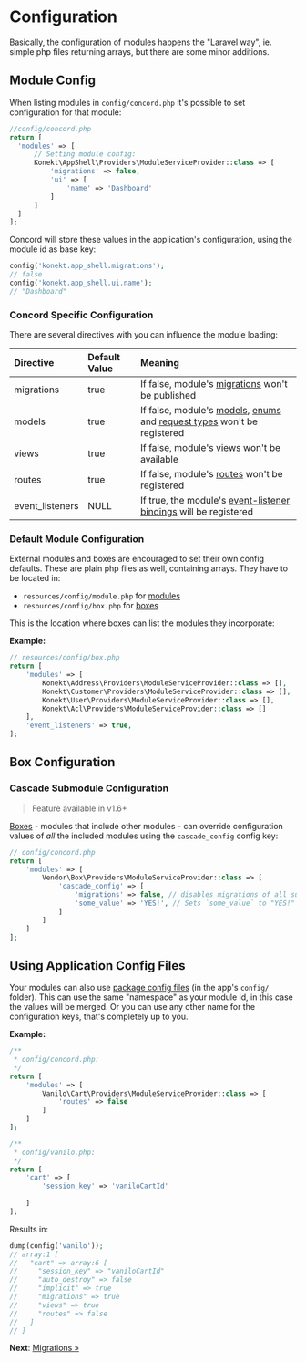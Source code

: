 # Configuration

Basically, the configuration of modules happens the "Laravel way", ie. simple
php files returning arrays, but there are some minor additions.

## Module Config

When listing modules in `config/concord.php` it's possible to set configuration
for that module:

```php
//config/concord.php
return [
  'modules' => [
      // Setting module config:
      Konekt\AppShell\Providers\ModuleServiceProvider::class => [
          'migrations' => false,
          'ui' => [
              'name' => 'Dashboard'              
          ]
      ]
  ]  
];
```

Concord will store these values in the application's configuration, using the
module id as base key:

```php
config('konekt.app_shell.migrations');
// false
config('konekt.app_shell.ui.name');
// "Dashboard"
```

### Concord Specific Configuration

There are several directives with you can influence the module loading:

| Directive       | Default Value | Meaning                                                                                                             |
|:----------------|:--------------|:--------------------------------------------------------------------------------------------------------------------|
| migrations      | true          | If false, module's [migrations](migrations.md) won't be published                                                   |
| models          | true          | If false, module's [models](models.md), [enums](enums.md) and [request types](request-types.md) won't be registered |
| views           | true          | If false, module's [views](views.md) won't be available                                                             |
| routes          | true          | If false, module's [routes](routes.md) won't be registered                                                          |
| event_listeners | NULL          | If true, the module's [event-listener bindings](event-listener-bindings.md) will be registered                      |

### Default Module Configuration

External modules and boxes are encouraged to set their own config defaults.
These are plain php files as well, containing arrays.
They have to be located in:

- `resources/config/module.php` for [modules](modules.md)
- `resources/config/box.php` for [boxes](boxes.md)

This is the location where boxes can list the modules they incorporate:

**Example:**

```php
// resources/config/box.php
return [
    'modules' => [
        Konekt\Address\Providers\ModuleServiceProvider::class => [],
        Konekt\Customer\Providers\ModuleServiceProvider::class => [],
        Konekt\User\Providers\ModuleServiceProvider::class => [],
        Konekt\Acl\Providers\ModuleServiceProvider::class => []
    ],
    'event_listeners' => true,
];
```

## Box Configuration

### Cascade Submodule Configuration

> Feature available in v1.6+

[Boxes](boxes.md) - modules that include other modules - can override configuration
values of *all* the included modules using the `cascade_config` config key:

```php
// config/concord.php
return [
    'modules' => [
        Vendor\Box\Providers\ModuleServiceProvider::class => [
            'cascade_config' => [
                'migrations' => false, // disables migrations of all submodules in the box,
                'some_value' => 'YES!', // Sets `some_value` to "YES!" in all submodules      
            ]
        ]
    ] 
];
```

## Using Application Config Files

Your modules can also use
[package config files](https://laravel.com/docs/5.8/packages#configuration) (in
the app's `config/` folder). This can use the same "namespace" as your module
id, in this case the values will be merged. Or you can use any other name for
the configuration keys, that's completely up to you.

**Example:**

```php
/**
 * config/concord.php:
 */
return [
    'modules' => [
        Vanilo\Cart\Providers\ModuleServiceProvider::class => [
            'routes' => false            
        ]        
    ]
];

/**
 * config/vanilo.php:
 */
return [
    'cart' => [
        'session_key' => 'vaniloCartId'
        
    ]
];
```

Results in:
```php
dump(config('vanilo'));
// array:1 [
//   "cart" => array:6 [
//     "session_key" => "vaniloCartId"
//     "auto_destroy" => false
//     "implicit" => true
//     "migrations" => true
//     "views" => true
//     "routes" => false
//   ]
// ]
```

**Next**: [Migrations &raquo;](migrations.md)
